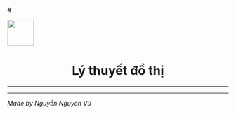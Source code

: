 #<div><img src="icon/output-onlinepngtools.ico" width ="60" heigh="60 "><h1 style="text-align: center;">Lý thuyết đồ thị</h1></div>
<hr>

<hr>

*Made by Nguyễn Nguyên Vũ*
